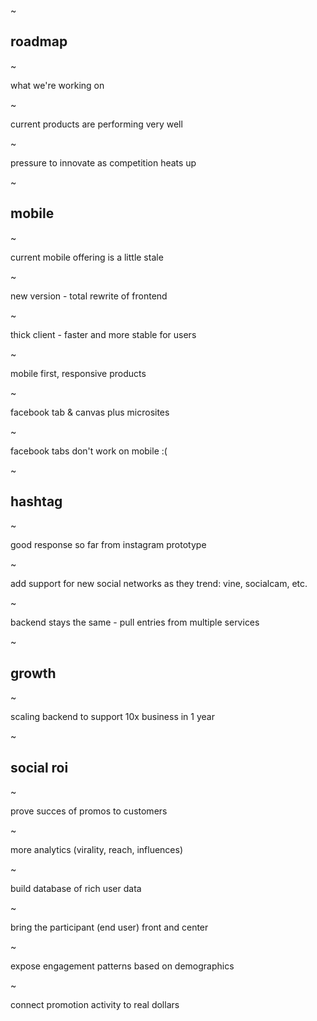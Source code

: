 ~

## roadmap

~

what we're working on

~

current products are performing very well

~

pressure to innovate as competition heats up

~

## mobile

~

current mobile offering is a little stale

~

new version - total rewrite of frontend

~

thick client - faster and more stable for users

~

mobile first, responsive products

~

facebook tab & canvas plus microsites

~

facebook tabs don't work on mobile :(

~

## hashtag

~

good response so far from instagram prototype

~

add support for new social networks as they trend: vine, socialcam, etc.

~

backend stays the same - pull entries from multiple services

~

## growth

~

scaling backend to support 10x business in 1 year

~

## social roi

~

prove succes of promos to customers

~

more analytics (virality, reach, influences)

~

build database of rich user data

~

bring the participant (end user) front and center

~

expose engagement patterns based on demographics

~

connect promotion activity to real dollars

